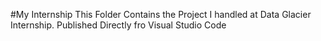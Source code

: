 #My Internship
This Folder Contains the Project I handled at Data Glacier Internship. 
Published Directly fro Visual Studio Code